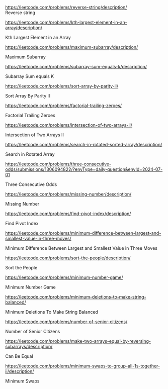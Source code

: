 https://leetcode.com/problems/reverse-string/description/   
Reverse string

https://leetcode.com/problems/kth-largest-element-in-an-array/description/

Kth Largest Element in an Array

https://leetcode.com/problems/maximum-subarray/description/

Maximum Subarray

https://leetcode.com/problems/subarray-sum-equals-k/description/

Subarray Sum equals K

https://leetcode.com/problems/sort-array-by-parity-ii/

Sort Array By Parity II

https://leetcode.com/problems/factorial-trailing-zeroes/

Factorial Trailing Zeroes

https://leetcode.com/problems/intersection-of-two-arrays-ii/

Intersection of Two Arrays II

https://leetcode.com/problems/search-in-rotated-sorted-array/description/

Search in Rotated Array

https://leetcode.com/problems/three-consecutive-odds/submissions/1306094822/?envType=daily-question&envId=2024-07-01

Three Consecutive Odds

https://leetcode.com/problems/missing-number/description/

Missing Number

https://leetcode.com/problems/find-pivot-index/description/

Find Pivot Index

https://leetcode.com/problems/minimum-difference-between-largest-and-smallest-value-in-three-moves/

Minimum Difference Between Largest and Smallest Value in Three Moves

https://leetcode.com/problems/sort-the-people/description/

Sort the People

https://leetcode.com/problems/minimum-number-game/

Minimum Number Game

https://leetcode.com/problems/minimum-deletions-to-make-string-balanced/

Minimum Deletions To Make String Balanced

https://leetcode.com/problems/number-of-senior-citizens/

Number of Senior Citizens

https://leetcode.com/problems/make-two-arrays-equal-by-reversing-subarrays/description/

Can Be Equal

https://leetcode.com/problems/minimum-swaps-to-group-all-1s-together-ii/description/

Minimum Swaps





